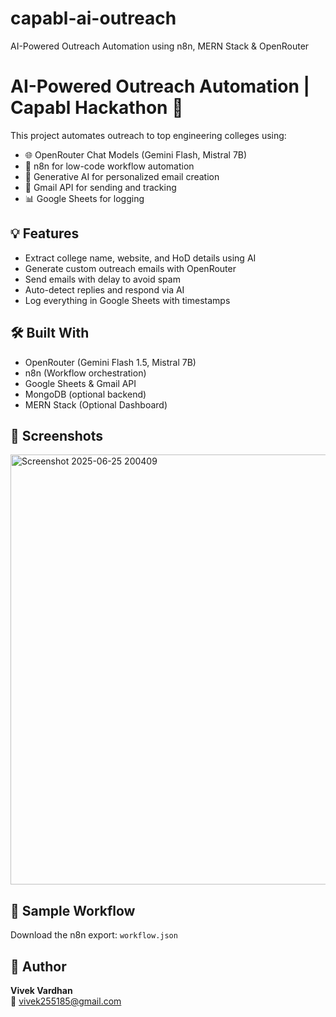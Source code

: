 # capabl-ai-outreach
AI-Powered Outreach Automation using n8n, MERN Stack &amp; OpenRouter

# AI-Powered Outreach Automation | Capabl Hackathon 🚀

This project automates outreach to top engineering colleges using:
- 🌐 OpenRouter Chat Models (Gemini Flash, Mistral 7B)
- 🔁 n8n for low-code workflow automation
- 🧠 Generative AI for personalized email creation
- 💌 Gmail API for sending and tracking
- 📊 Google Sheets for logging

## 💡 Features
- Extract college name, website, and HoD details using AI
- Generate custom outreach emails with OpenRouter
- Send emails with delay to avoid spam
- Auto-detect replies and respond via AI
- Log everything in Google Sheets with timestamps

## 🛠️ Built With
- OpenRouter (Gemini Flash 1.5, Mistral 7B)
- n8n (Workflow orchestration)
- Google Sheets & Gmail API
- MongoDB (optional backend)
- MERN Stack (Optional Dashboard)

## 📸 Screenshots

<img width="1833" height="688" alt="Screenshot 2025-06-25 200409" src="https://github.com/user-attachments/assets/17e6cdff-1676-4e89-86fb-1c292d38bd95" />

## 🤖 Sample Workflow
Download the n8n export: `workflow.json`

## 👤 Author
**Vivek Vardhan**  
📧 vivek255185@gmail.com  

